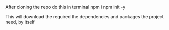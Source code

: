 After cloning the repo
do this in terminal
npm i
npm init -y

This will download the required the dependencies and packages the project need, by itself
